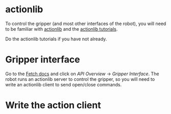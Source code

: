 # actionlib
To control the gripper (and most other interfaces of the robot), you will need to be familiar with [actionlib](http://wiki.ros.org/actionlib) and the [actionlib tutorials](http://wiki.ros.org/actionlib/Tutorials).

Do the actionlib tutorials if you have not already.

# Gripper interface
Go to the [Fetch docs](http://docs.fetchrobotics.com/index.html) and click on *API Overview* -> *Gripper Interface*.
The robot runs an actionlib server to control the gripper, so you will need to write an actionlib client to send open/close commands.

# Write the action client

